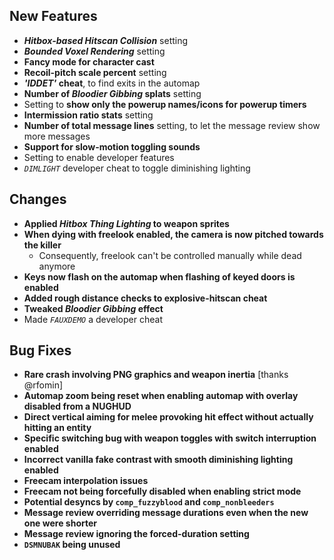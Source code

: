 ## New Features

- **_Hitbox-based Hitscan Collision_** setting
- **_Bounded Voxel Rendering_** setting
- **Fancy mode for character cast**
- **Recoil-pitch scale percent** setting
- **_'IDDET'_ cheat**, to find exits in the automap
- **Number of _Bloodier Gibbing_ splats** setting
- Setting to **show only the powerup names/icons for powerup timers**
- **Intermission ratio stats** setting
- **Number of total message lines** setting, to let the message review show more messages
- **Support for slow-motion toggling sounds**
- Setting to enable developer features
- _`DIMLIGHT`_ developer cheat to toggle diminishing lighting

## Changes

- **Applied _Hitbox Thing Lighting_ to weapon sprites**
- **When dying with freelook enabled, the camera is now pitched towards the killer**
  - Consequently, freelook can't be controlled manually while dead anymore
- **Keys now flash on the automap when flashing of keyed doors is enabled**
- **Added rough distance checks to explosive-hitscan cheat**
- **Tweaked _Bloodier Gibbing_ effect**
- Made _`FAUXDEMO`_ a developer cheat

## Bug Fixes

- **Rare crash involving PNG graphics and weapon inertia** [thanks @rfomin]
- **Automap zoom being reset when enabling automap with overlay disabled from a NUGHUD**
- **Direct vertical aiming for melee provoking hit effect without actually hitting an entity**
- **Specific switching bug with weapon toggles with switch interruption enabled**
- **Incorrect vanilla fake contrast with smooth diminishing lighting enabled**
- **Freecam interpolation issues**
- **Freecam not being forcefully disabled when enabling strict mode**
- **Potential desyncs by `comp_fuzzyblood` and `comp_nonbleeders`**
- **Message review overriding message durations even when the new one were shorter**
- **Message review ignoring the forced-duration setting**
- **`DSMNUBAK` being unused**
